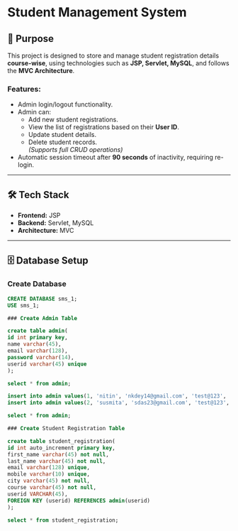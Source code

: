 # Student Management System

## 📌 Purpose
This project is designed to store and manage student registration details **course-wise**, using technologies such as **JSP, Servlet, MySQL**, and follows the **MVC Architecture**.  

### Features:
- Admin login/logout functionality.
- Admin can:
  - Add new student registrations.
  - View the list of registrations based on their **User ID**.
  - Update student details.
  - Delete student records.  
  *(Supports full CRUD operations)*  
- Automatic session timeout after **90 seconds** of inactivity, requiring re-login.

---

## 🛠️ Tech Stack
- **Frontend:** JSP  
- **Backend:** Servlet, MySQL  
- **Architecture:** MVC  

---

## 🗄️ Database Setup

### Create Database
```sql
CREATE DATABASE sms_1;
USE sms_1;

### Create Admin Table

create table admin(
id int primary key,
name varchar(45),
email varchar(128),
password varchar(14),
userid varchar(45) unique
);

select * from admin;

insert into admin values(1, 'nitin', 'nkdey14@gmail.com', 'test@123', 'nkdey');
insert into admin values(2, 'susmita', 'sdas23@gmail.com', 'test@123', 'sdas');

select * from admin;

### Create Student Registration Table

create table student_registration(
id int auto_increment primary key,
first_name varchar(45) not null,
last_name varchar(45) not null,
email varchar(128) unique,
mobile varchar(10) unique,
city varchar(45) not null,
course varchar(45) not null,
userid VARCHAR(45), 
FOREIGN KEY (userid) REFERENCES admin(userid)
);

select * from student_registration;


